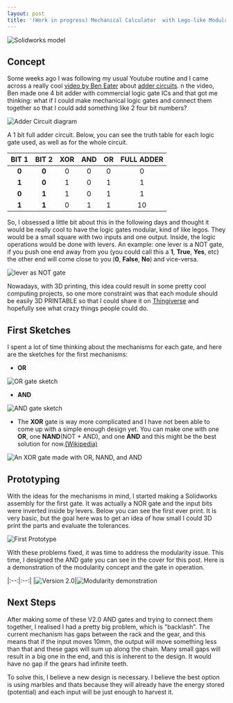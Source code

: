 ```yaml
---
layout: post
title: '(Work in progress) Mechanical Calculator  with Lego-like Modular Logic Gates'
---
```

![Solidworks model](/mypage/assets/images/mechanical-calculator/banner.png)

## Concept

Some weeks ago I was following my usual Youtube routine and I came across a really cool [video by Ben Eater](https://www.youtube.com/watch?v=wvJc9CZcvBc) about [adder circuits](https://en.wikipedia.org/wiki/Adder_(electronics)). n the video, Ben made one 4 bit adder with commercial logic gate ICs and that got me thinking: what if I could make mechanical logic gates and connect them together so that I could add something like 2 four bit numbers?

![Adder Circuit diagram](/mypage/assets/images/mechanical-calculator/adder_circuit.png)

A 1 bit full adder circuit. Below, you can see the truth table for each logic gate used, as well as for the whole circuit.


|BIT 1| BIT 2| XOR           | AND          | OR    | FULL ADDER |
|:---:|:----:|:-------------:|:------------:|:-----:|:----------:|
|**0**| **0**|0              | 0            | 0     |0           |
|**1**| **0**|1              | 0            | 1     |1           |
|**0**| **1**|1              | 0            | 1     |1           |
|**1**| **1**|0              | 1            | 1     |10          |

So, I obsessed a little bit about this in the following days and thought it would be really cool to have the logic gates modular, kind of like legos. They would be a small square with two inputs and one output. Inside, the logic operations would be done with levers. An example: one lever is a NOT gate, if you push one end away from you (you could call this a **1**, **True**, **Yes**, etc) the other end will come close to you (**0**, **False**, **No**) and vice-versa.

![lever as NOT gate](/mypage/assets/images/mechanical-calculator/not_gate.png)

Nowadays, with 3D printing, this idea could result in some pretty cool computing projects, so one more constraint was that each module should be easily 3D PRINTABLE so that I could share it on [Thingiverse](https://www.thingiverse.com/) and hopefully see what crazy things people could do.

## First Sketches

I spent a lot of time thinking about the mechanisms for each gate, and here are the sketches for the first mechanisms:
- **OR**

![OR gate sketch](/mypage/assets/images/mechanical-calculator/sketch_or.png)
- **AND**

![AND gate sketch](/mypage/assets/images/mechanical-calculator/sketch_and.png)

- The **XOR** gate is way more complicated and I have not been able to come up with a simple enough design yet. You can make one with one **OR**, one **NAND**(NOT + AND), and one **AND** and this might be the best solution for now.[(Wikipedia)](https://en.wikipedia.org/wiki/XOR_gate)

![An XOR gate made with OR, NAND, and AND](/mypage/assets/images/mechanical-calculator/xor1.png)

## Prototyping

With the ideas for the mechanisms in mind, I started making a Solidworks assembly for the first gate. It was actually a NOR gate and the input bits were inverted inside by levers. Below you can see the first ever print. It is very basic, but the goal here was to get an idea of how small I could 3D print the parts and evaluate the tolerances.

![First Prototype](/mypage/assets/images/mechanical-calculator/v1.gif)

With these problems fixed, it was time to address the modularity issue. This time, I designed the AND gate you can see in the cover for this post. Here is a demonstration of the modularity concept and the gate in operation.

|:--:|:--:|
|![Version 2.0](/mypage/assets/images/mechanical-calculator/v2.gif)|![Modularity demonstration](/mypage/assets/images/mechanical-calculator/v2modular.gif)

## Next Steps

After making some of these V2.0 AND gates and trying to connect them together, I realised I had a pretty big problem, which is "backlash". The current mechanism has gaps between the rack and the gear, and this means that if the input moves 10mm, the output will move something less than that and these gaps will sum up along the chain. Many small gaps will result in a big one in the end, and this is inherent to the design. It would have no gap if the gears had infinite teeth.

To solve this, I believe a new design is necessary. I believe the best option is using marbles and thats because they will already have the energy stored (potential) and each input will be just enough to harvest it.
